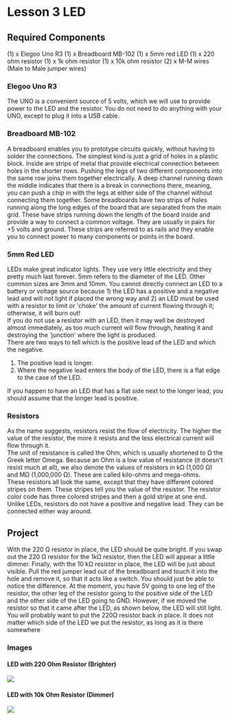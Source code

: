 # Lesson 3 LED

## Required Components

(1) x Elegoo Uno R3
(1) x Breadboard MB-102
(1) x 5mm red LED
(1) x 220 ohm resistor
(1) x 1k ohm resistor
(1) x 10k ohm resistor
(2) x M-M wires (Male to Male jumper wires)

### Elegoo Uno R3
The UNO is a convenient source of 5 volts, which we will use to provide power to
the LED and the resistor. You do not need to do anything with your UNO, except to
plug it into a USB cable.

### Breadboard MB-102

A breadboard enables you to prototype circuits quickly, without having to solder the connections. 
The simplest kind is just a grid of holes in a plastic block. Inside are strips of metal 
that provide electrical connection between holes in the shorter rows. Pushing the legs of 
two different components into the same row joins them together electrically. A deep channel
running down the middle indicates that there is a break in connections there,
meaning, you can push a chip in with the legs at either side of the channel without
connecting them together. Some breadboards have two strips of holes running
along the long edges of the board that are separated from the main grid. These have
strips running down the length of the board inside and provide a way to connect a
common voltage. They are usually in pairs for +5 volts and ground. These strips are
referred to as rails and they enable you to connect power to many components or
points in the board.

### 5mm Red LED

LEDs make great indicator lights. They use very little electricity and they pretty much
last forever. 5mm refers to the diameter of the LED. Other common sizes are 3mm and 10mm.
You cannot directly connect an LED to a battery or voltage source because 1) the
LED has a positive and a negative lead and will not light if placed the wrong way and
2) an LED must be used with a resistor to limit or 'choke' the amount of current
flowing through it; otherwise, it will burn out!\
If you do not use a resistor with an LED, then it may well be destroyed almost
immediately, as too much current will flow through, heating it and destroying the
'junction' where the light is produced.\
There are two ways to tell which is the positive lead of the LED and which the
negative.

1. The positive lead is longer.
2. Where the negative lead enters the body of the LED, there is a flat edge
to the case of the LED.

If you happen to have an LED that has a flat side next to the longer lead, you should
assume that the longer lead is positive.

### Resistors

As the name suggests, resistors resist the flow of electricity. The higher the value of
the resistor, the more it resists and the less electrical current will flow through it.\
The unit of resistance is called the Ohm, which is usually shortened to Ω the Greek
letter Omega. Because an Ohm is a low value of resistance (it doesn't resist much at
all), we also denote the values of resistors in kΩ (1,000 Ω) and MΩ (1,000,000 Ω).
These are called kilo-ohms and mega-ohms.\
These resistors all look the same, except that they have different colored
stripes on them. These stripes tell you the value of the resistor.
The resistor color code has three colored stripes and then a gold stripe at one end.\
Unlike LEDs, resistors do not have a positive and negative lead. They can be
connected either way around.

## Project

With the 220 Ω resistor in place, the LED should be quite bright. If you swap out the
220 Ω resistor for the 1kΩ resistor, then the LED will appear a little dimmer. Finally,
with the 10 kΩ resistor in place, the LED will be just about visible. Pull the red jumper
lead out of the breadboard and touch it into the hole and remove it, so that it acts
like a switch. You should just be able to notice the difference.
At the moment, you have 5V going to one leg of the resistor, the other leg of the
resistor going to the positive side of the LED and the other side of the LED going to
GND. However, if we moved the resistor so that it came after the LED, as shown
below, the LED will still light.
You will probably want to put the 220Ω resistor back in place.
It does not matter which side of the LED we put the resistor, as long as it is there
somewhere

### Images 

#### LED with 220 Ohm Resistor (Brighter)

![](./images/220_ohm.jpg)

#### LED with 10k Ohm Resistor (Dimmer)

![](./images/10k_ohm.jpg)
